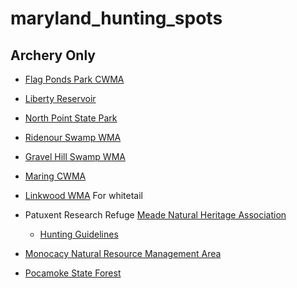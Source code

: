 # maryland_hunting_spots

## Archery Only
- [Flag Ponds Park CWMA](https://www.calvertparks.org/hunting.html)
- [Liberty Reservoir](https://dnr.maryland.gov/wildlife/Pages/publiclands/central/liberty.aspx)
- [North Point State Park](https://dnr.maryland.gov/publiclands/Pages/central/NorthPoint/Hunting.aspx)
- [Ridenour Swamp WMA](https://dnr.maryland.gov/wildlife/Pages/publiclands/western/ridenourswamp.aspx)
- [Gravel Hill Swamp WMA](https://dnr.maryland.gov/wildlife/Pages/publiclands/western/gravelhillswamp.aspx)

- [Maring CWMA](https://dnr.maryland.gov/wildlife/Pages/publiclands/central/maring.aspx)
- [Linkwood WMA](https://dnr.maryland.gov/wildlife/Pages/publiclands/eastern/linkwood.aspx) For whitetail
- Patuxent Research Refuge [Meade Natural Heritage Association](http://www.mnha.net/)
    * [Hunting Guidelines](https://www.fws.gov/uploadedFiles/PRR%20Hunting%20Guidelines%202019-2020%20Final%207.9.19.pdf)
- [Monocacy Natural Resource Management Area](https://dnr.maryland.gov/publiclands/Pages/western/monocacy.aspx)
- [Pocamoke State Forest](https://dnr.maryland.gov/forests/Pages/publiclands/eastern_pocomokeforest.aspx)
